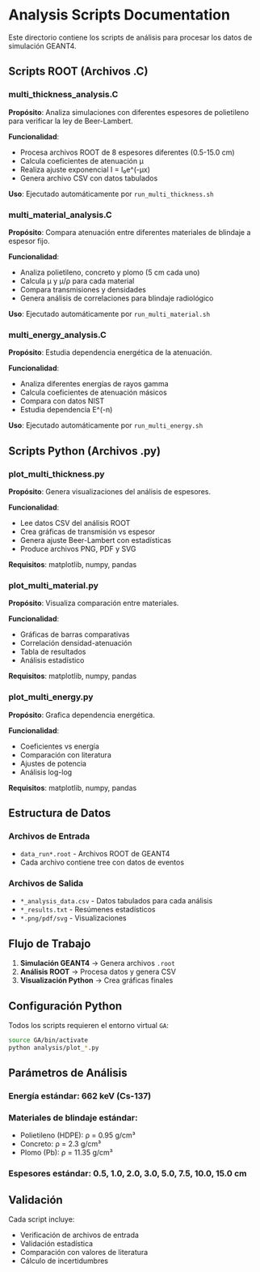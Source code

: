 # Analysis Scripts Documentation

Este directorio contiene los scripts de análisis para procesar los datos de simulación GEANT4.

## Scripts ROOT (Archivos .C)

### multi_thickness_analysis.C
**Propósito**: Analiza simulaciones con diferentes espesores de polietileno para verificar la ley de Beer-Lambert.

**Funcionalidad**:
- Procesa archivos ROOT de 8 espesores diferentes (0.5-15.0 cm)
- Calcula coeficientes de atenuación μ
- Realiza ajuste exponencial I = I₀e^(-μx)
- Genera archivo CSV con datos tabulados

**Uso**: Ejecutado automáticamente por `run_multi_thickness.sh`

### multi_material_analysis.C
**Propósito**: Compara atenuación entre diferentes materiales de blindaje a espesor fijo.

**Funcionalidad**:
- Analiza polietileno, concreto y plomo (5 cm cada uno)
- Calcula μ y μ/ρ para cada material
- Compara transmisiones y densidades
- Genera análisis de correlaciones para blindaje radiológico

**Uso**: Ejecutado automáticamente por `run_multi_material.sh`

### multi_energy_analysis.C
**Propósito**: Estudia dependencia energética de la atenuación.

**Funcionalidad**:
- Analiza diferentes energías de rayos gamma
- Calcula coeficientes de atenuación másicos
- Compara con datos NIST
- Estudia dependencia E^(-n)

**Uso**: Ejecutado automáticamente por `run_multi_energy.sh`

## Scripts Python (Archivos .py)

### plot_multi_thickness.py
**Propósito**: Genera visualizaciones del análisis de espesores.

**Funcionalidad**:
- Lee datos CSV del análisis ROOT
- Crea gráficas de transmisión vs espesor
- Genera ajuste Beer-Lambert con estadísticas
- Produce archivos PNG, PDF y SVG

**Requisitos**: matplotlib, numpy, pandas

### plot_multi_material.py
**Propósito**: Visualiza comparación entre materiales.

**Funcionalidad**:
- Gráficas de barras comparativas
- Correlación densidad-atenuación
- Tabla de resultados
- Análisis estadístico

**Requisitos**: matplotlib, numpy, pandas

### plot_multi_energy.py
**Propósito**: Grafica dependencia energética.

**Funcionalidad**:
- Coeficientes vs energía
- Comparación con literatura
- Ajustes de potencia
- Análisis log-log

**Requisitos**: matplotlib, numpy, pandas

## Estructura de Datos

### Archivos de Entrada
- `data_run*.root` - Archivos ROOT de GEANT4
- Cada archivo contiene tree con datos de eventos

### Archivos de Salida
- `*_analysis_data.csv` - Datos tabulados para cada análisis
- `*_results.txt` - Resúmenes estadísticos
- `*.png/pdf/svg` - Visualizaciones

## Flujo de Trabajo

1. **Simulación GEANT4** → Genera archivos `.root`
2. **Análisis ROOT** → Procesa datos y genera CSV
3. **Visualización Python** → Crea gráficas finales

## Configuración Python

Todos los scripts requieren el entorno virtual `GA`:

```bash
source GA/bin/activate
python analysis/plot_*.py
```

## Parámetros de Análisis

### Energía estándar: 662 keV (Cs-137)
### Materiales de blindaje estándar:
- Polietileno (HDPE): ρ = 0.95 g/cm³
- Concreto: ρ = 2.3 g/cm³  
- Plomo (Pb): ρ = 11.35 g/cm³

### Espesores estándar: 0.5, 1.0, 2.0, 3.0, 5.0, 7.5, 10.0, 15.0 cm

## Validación

Cada script incluye:
- Verificación de archivos de entrada
- Validación estadística
- Comparación con valores de literatura
- Cálculo de incertidumbres